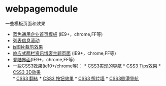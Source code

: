 # webpagemodule
一些模板页面和效果

* [蓝色通用企业首页模板](http://test92.sinaapp.com/modele/%E4%BC%81%E4%B8%9A%E8%93%9D%E8%89%B2%E6%A8%A1%E6%9D%BF/index.html) (IE9+，chrome,FF等)
* [列表信息滚动](http://test92.sinaapp.com/liebiao/demo.html)
* [js图片裁剪效果](http://test92.sinaapp.com/js%E5%9B%BE%E7%89%87%E8%A3%81%E5%89%AA%E6%95%88%E6%9E%9C/demo.html)
* [响应式两栏资讯博客主题页面](http://test92.sinaapp.com/autoblog/demo.html) (IE9+，chrome,FF等)
* [登陆界面](http://test92.sinaapp.com/login/demo.html)(IE9+，chrome,FF等)
* 一些CSS3效果(ie10+/chrome等)：
      * [CSS3实现的导航](http://test92.sinaapp.com/css3effects/nav/nav.html)
      * [CSS3 Tips效果](http://test92.sinaapp.com/css3effects/button/demo.html)
      * [CSS3 3D效果](http://test92.sinaapp.com/css3effects/css3d-fz/demo.html)   
      * [CSS3 翻转](http://test92.sinaapp.com/css3effects/css3d-fz/fz.html)
      * [CSS3 按钮效果](http://test92.sinaapp.com/css3effects/button2/demo.html)
      * [CSS3 照片墙](http://test92.sinaapp.com/css3effects/photowall/demo.html)
      * [CSS3侧滑导航](http://test92.sinaapp.com/nav-slide/nav-slide.html)


